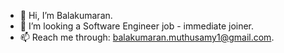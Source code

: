 - 👋 Hi, I’m Balakumaran.
- 👀 I’m looking a Software Engineer job - immediate joiner.
- 📫 Reach me through: balakumaran.muthusamy1@gmail.com.

<!---
balakumarandev/balakumarandev is a ✨ special ✨ repository because its `README.md` (this file) appears on your GitHub profile.
You can click the Preview link to take a look at your changes.
--->
